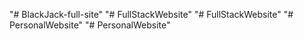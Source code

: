 "# BlackJack-full-site" 
"# FullStackWebsite" 
"# FullStackWebsite" 
"# PersonalWebsite" 
"# PersonalWebsite" 
